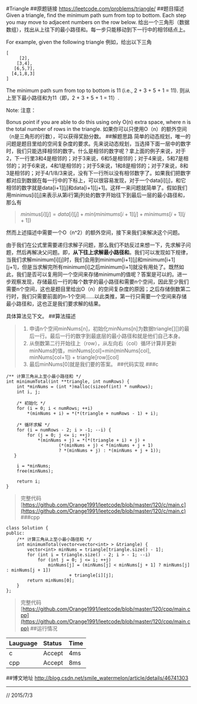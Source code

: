 #Triangle
##原题链接
https://leetcode.com/problems/triangle/
##题目描述
Given a triangle, find the minimum path sum from top to bottom. Each step you may move to adjacent numbers on the row below.
给出一个三角形（数据数组），找出从上往下的最小路径和。每一步只能移动到下一行中的相邻结点上。

For example, given the following triangle
例如，给出以下三角

    [
         [2],
        [3,4],
       [6,5,7],
      [4,1,8,3]
    ]

The minimum path sum from top to bottom is 11 (i.e., 2 + 3 + 5 + 1 = 11).
则从上至下最小路径和为11（即，2 + 3 + 5 + 1 = 11）.

Note:
注意：

Bonus point if you are able to do this using only O(n) extra space, where n is the total number of rows in the triangle.
如果你可以只使用O（n）的额外空间（n是三角形的行数），可以获得奖励分数。
##解题思路
简单的动态规划，唯一的问题是题目里给的空间复杂度的要求。先来说动态规划，当选择下面一层中的数字时，我们只能选择相邻的数字。什么是相邻的数字呢？拿上面的例子来说，对于2，下一行里3和4是相邻的；对于3来说，6和5是相邻的；对于4来说，5和7是相邻的；对于6来说，4和1是相邻的；对于5来说，1和8是相邻的；对于7来说，8和3是相邻的；对于4/1/8/3来说，没有下一行所以没有相邻数字了。如果我们把数字都对应到数据在每一行中的下标上，可以很容易发现，对于一个data[i][j]，和它相邻的数字就是data[i+1][j]和data[i+1][j+1]。这样一来问题就简单了。假如我们用minimus[i][j]来表示从第i行第j列处的数字开始往下到最后一层的最小路径和，那么有

> $minimus[i][j] = data[i][j] + min(minimums[i+1][j] + minimums[i+1][j+1])$

然而上述描述中需要一个O（n^2）的额外空间，接下来我们来解决这个问题。

由于我们在公式里需要递归求解子问题，那么我们不妨反过来想一下，先求解子问题，然后再解决父问题。即，**从下往上求解最小路径和**。我们可以发现如下规律，当我们求解minimum[i][j]时，我们会用到minimum[i+1][j]和minimum[i+1][j+1]，但是当求解完所有minimum[i]之后minimum[i+1]就没有用处了。既然如此，我们是否可以复用同一个空间来存储minimum的值呢？答案是可以的。进一步观察发现，存储最后一行的每个数字的最小路径和需要n个空间，因此至少我们需要n个空间，这也是题目里给出O（n）的空间复杂度的原因；之后存储倒数第二行时，我们只需要前面的n-1个空间……以此类推，第一行只需要一个空间来存储最小路径和，这也正是我们要求解的结果。

具体算法见下文。
##算法描述
> 1. 申请n个空间minNums[n]，初始化minNums[n]为数据triangle[][]的最后一行。最后一行的数字到最底层的最小路径和就是他们自己本身。
> 2. 从倒数第二行开始往上（row），从左向右（col）循环计算并更新minNums的值，minNums[col]=min(minNums[col], minNums[col+1]) + triangle[row][col]
> 3. 最后minNums[0]就是我们要的答案。
##代码实现
###c
```
/** 计算三角从上至小最小路径和 */
int minimumTotal(int **triangle, int numRows) {
    int *minNums = (int *)malloc(sizeof(int) * numRows);
    int i, j;

    /* 初始化 */
    for (i = 0; i < numRows; ++i)
        *(minNums + i) = *(*(triangle + numRows - 1) + i);

    /* 循环求解 */
    for (i = numRows - 2; i > -1; --i) {
        for (j = 0; j <= i; ++j)
            *(minNums + j) = *(*(triangle + i) + j) + 
                    (*(minNums + j) < *(minNums + j + 1) 
                    ? *(minNums + j) : *(minNums + j + 1));
   }

    i = *minNums;
    free(minNums);

    return i;
}
```
> 完整代码[https://github.com/Orange1991/leetcode/blob/master/120/c/main.c](https://github.com/Orange1991/leetcode/blob/master/120/c/main.c)
###cpp
```
class Solution {
public:
    /** 计算三角从上至小最小路径和 */
    int minimumTotal(vector<vector<int> > &triangle) {
        vector<int> minNums = triangle[triangle.size() - 1];
        for (int i = triangle.size() - 2; i > - 1; --i)
            for (int j = 0; j <= i; ++j)
                minNums[j] = (minNums[j] < minNums[j + 1] ? minNums[j] : minNums[j + 1])
                        + triangle[i][j];
        return minNums[0];
    }
};
```
> 完整代码[https://github.com/Orange1991/leetcode/blob/master/120/cpp/main.cpp](https://github.com/Orange1991/leetcode/blob/master/120/cpp/main.cpp)
##运行情况

| Lauguage | Status | Time |
| :------- | :----- | :--- |
| c        | Accept | 4ms  |
| cpp      | Accept | 8ms  |

##博文地址
http://blog.csdn.net/smile_watermelon/article/details/46741303

---
// 2015/7/3
